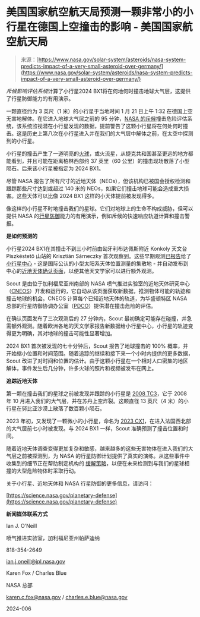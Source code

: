 <!--yml

类别: 未分类

日期: 2024-05-27 15:10:08

-->

# 美国国家航空航天局预测一颗非常小的小行星在德国上空撞击的影响 - 美国国家航空航天局

> 来源：[https://www.nasa.gov/solar-system/asteroids/nasa-system-predicts-impact-of-a-very-small-asteroid-over-germany/](https://www.nasa.gov/solar-system/asteroids/nasa-system-predicts-impact-of-a-very-small-asteroid-over-germany/)

*斥候影响评估系统*计算了小行星2024 BX1将在何地何时撞击地球大气层，这提供了行星防御能力的有用演示。

一颗直径约为 3 英尺（1 米）的小行星于当地时间 1 月 21 日上午 1:32 在德国上空无害地解体。在它进入地球大气层之前的 95 分钟，[NASA 的斥候](https://cneos.jpl.nasa.gov/scout/intro.html)撞击危险评估系统，该系统监视潜在小行星发现的数据，提前警告了这颗小行星将在何处何时撞击。这是历史上第八次在小行星进入并在我们的大气层中解体之前，在太空中探测到的小行星。

小行星的撞击产生了一道明亮的[火球](https://cneos.jpl.nasa.gov/fireballs/)，或火流星，从捷克共和国甚至更远的地方都能看到，并且可能在距离柏林西部约 37 英里（60 公里）的撞击现场散落了小型陨石。后来该小行星被指定为 2024 BX1。

尽管 NASA 报告了所有尺寸的近地天体（NEOs），但该机构已被国会授权检测和跟踪那些尺寸达到或超过 140 米的 NEOs，如果它们撞击地球可能会造成重大损害。这些天体可以比像 2024 BX1 这样的小天体提前被发现得多。

像这样的小行星不时地撞击我们的星球。它们对地球上的生命不构成威胁，但可以提供 NASA 的[行星防御](https://science.nasa.gov/planetary-defense)能力的有用演示，例如斥候的快速响应轨道计算和撞击警报。

**是如何预测的**

小行星2024 BX1在其撞击不到三小时前由匈牙利布达佩斯附近 Konkoly 天文台 Piszkéstető 山站的 Krisztián Sárneczky 首次观察到。这些早期观测[已报告](https://www.minorplanetcenter.net/mpec/K24/K24B76.html)给了[小行星中心](https://minorplanetcenter.net/) - 这是国际公认的小型太阳系天体位置测量的集散地 - 并自动发布到中心的[近地天体确认页面](https://www.minorplanetcenter.net/iau/NEO/toconfirm_tabular.html)，以便其他天文学家可以进行额外观测。

Scout 是由位于加利福尼亚州南部的 NASA 喷气推进实验室的近地天体研究中心（[CNEOS](https://cneos.jpl.nasa.gov/)）开发和运行的，它自动从该页面获取新数据，推测物体可能的轨迹和撞击地球的机会。CNEOS 计算每个已知近地天体的轨道，为华盛顿特区 NASA 总部的行星防御协调办公室（[PDCO](https://science.nasa.gov/planetary-defense)）提供潜在撞击危险的评估。

在确认页面发布了三次观测后的 27 分钟内，Scout 最初确定可能存在碰撞，并急需额外观测。随着欧洲各地的天文学家报告新数据给小行星中心，小行星的轨迹变得更为明确，其对地球的撞击可能性显著增加。

2024 BX1 首次被发现的七十分钟后，Scout 报告了地球撞击的 100% 概率，并开始缩小位置和时间范围。随着追踪的继续和接下来一个小时内提供的更多数据，Scout 改进了对时间和位置的估计。由于这颗小行星在一个相对人口密集的地区解体，事件发生后几分钟，许多火球的照片和视频被发布在网上。

**追踪近地天体**

第一颗在撞击我们的星球之前被发现并跟踪的小行星是 [2008 TC3](https://cneos.jpl.nasa.gov/news/2008tc3.html)，它于 2008 年 10 月进入我们的大气层，并在苏丹上空炸裂。这颗直径 13 英尺（4 米）的小行星在努比亚沙漠上散落了数百颗小陨石。

2023 年初，又发现了一颗微小的小行星，命名为 [2023 CX1](https://cneos.jpl.nasa.gov/news/news209.html)，在进入法国西北部的大气层前七小时被发现。与 2024 BX1 一样，Scout 准确预测了撞击位置和时间。

随着近地天体调查变得更加复杂和敏感，越来越多的这些无害物体在进入我们的大气层之前被探测到，为 NASA 的行星防御计划提供了真实的演练。从这些事件中收集到的细节正在帮助制定机构的 [缓解策略](https://www.nasa.gov/directorates/smd/planetary-science-division/planetary-defense-coordination-office/nasa-releases-agency-strategy-for-planetary-defense-to-safeguard-earth/)，以便在未来检测到与我们的星球相撞的大型危险物体时采取行动。

关于小行星、近地天体和 NASA 行星防御的更多信息，请访问：

[https://science.nasa.gov/planetary-defense](https://science.nasa.gov/planetary-defense)

**新闻媒体联系方式**

Ian J. O’Neill

喷气推进实验室，加利福尼亚州帕萨迪纳

818-354-2649

[ian.j.oneill@jpl.nasa.gov](mailto:ian.j.oneill@jpl.nasa.gov)

Karen Fox / Charles Blue

NASA 总部

[karen.c.fox@nasa.gov](mailto:karen.c.fox@nasa.gov) / [charles.e.blue@nasa.gov](mailto:charles.e.blue@nasa.gov)

2024-006
